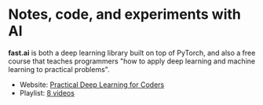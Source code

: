 # Notes, code, and experiments with AI

**fast.ai** is both a deep learning library built on top of PyTorch, and also a free course that teaches programmers "how to apply deep learning and machine learning to practical problems".

- Website: [Practical Deep Learning for Coders](https://course.fast.ai/)
- Playlist: [8 videos](https://www.youtube.com/playlist?list=PLfYUBJiXbdtSvpQjSnJJ_PmDQB_VyT5iU)

